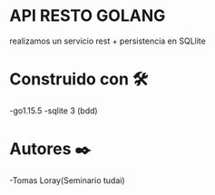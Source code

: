 # API RESTO GOLANG
realizamos un servicio rest + persistencia en SQLlite
# Construido con 🛠️
-go1.15.5
-sqlite 3 (bdd)
# Autores ✒️
-Tomas Loray(Seminario tudai)
